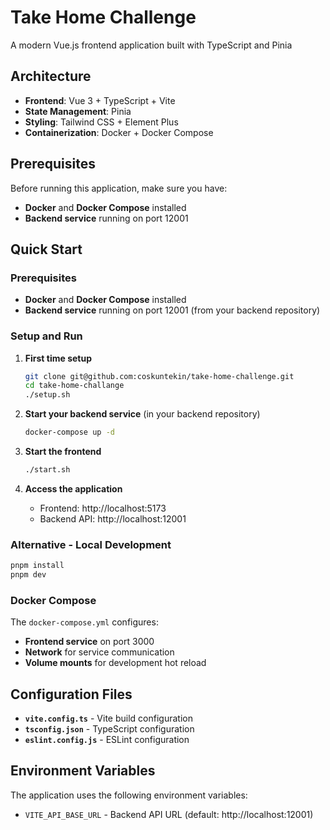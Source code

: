 # Take Home Challenge

A modern Vue.js frontend application built with TypeScript and Pinia

## Architecture

- **Frontend**: Vue 3 + TypeScript + Vite
- **State Management**: Pinia
- **Styling**: Tailwind CSS + Element Plus
- **Containerization**: Docker + Docker Compose

## Prerequisites

Before running this application, make sure you have:

- **Docker** and **Docker Compose** installed
- **Backend service** running on port 12001

## Quick Start

### Prerequisites
- **Docker** and **Docker Compose** installed
- **Backend service** running on port 12001 (from your backend repository)

### Setup and Run

1. **First time setup**
   ```bash
   git clone git@github.com:coskuntekin/take-home-challenge.git
   cd take-home-challange
   ./setup.sh
   ```

2. **Start your backend service** (in your backend repository)
   ```bash
   docker-compose up -d
   ```

3. **Start the frontend**
   ```bash
   ./start.sh
   ```

4. **Access the application**
   - Frontend: http://localhost:5173
   - Backend API: http://localhost:12001

### Alternative - Local Development
```bash
pnpm install
pnpm dev
```

### Docker Compose
The `docker-compose.yml` configures:

- **Frontend service** on port 3000
- **Network** for service communication
- **Volume mounts** for development hot reload

## Configuration Files

- **`vite.config.ts`** - Vite build configuration
- **`tsconfig.json`** - TypeScript configuration
- **`eslint.config.js`** - ESLint configuration

## Environment Variables

The application uses the following environment variables:

- `VITE_API_BASE_URL` - Backend API URL (default: http://localhost:12001)
